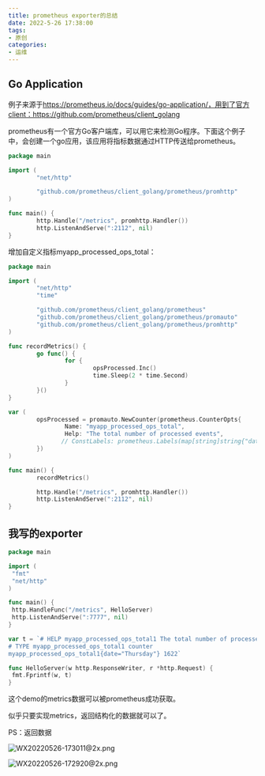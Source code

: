 ```yaml
---
title: prometheus exporter的总结
date: 2022-5-26 17:38:00
tags:
- 原创
categories:
- 运维
---
```


## Go Application

例子来源于<https://prometheus.io/docs/guides/go-application/，用到了官方client：https://github.com/prometheus/client_golang>

prometheus有一个官方Go客户端库，可以用它来检测Go程序。下面这个例子中，会创建一个go应用，该应用将指标数据通过HTTP传送给prometheus。

```go
package main

import (
        "net/http"

        "github.com/prometheus/client_golang/prometheus/promhttp"
)

func main() {
        http.Handle("/metrics", promhttp.Handler())
        http.ListenAndServe(":2112", nil)
}
```

增加自定义指标myapp_processed_ops_total：

```go
package main

import (
        "net/http"
        "time"

        "github.com/prometheus/client_golang/prometheus"
        "github.com/prometheus/client_golang/prometheus/promauto"
        "github.com/prometheus/client_golang/prometheus/promhttp"
)

func recordMetrics() {
        go func() {
                for {
                        opsProcessed.Inc()
                        time.Sleep(2 * time.Second)
                }
        }()
}

var (
        opsProcessed = promauto.NewCounter(prometheus.CounterOpts{
                Name: "myapp_processed_ops_total",
                Help: "The total number of processed events",
               // ConstLabels: prometheus.Labels(map[string]string{"date": "Thursday"}),
        })
)

func main() {
        recordMetrics()

        http.Handle("/metrics", promhttp.Handler())
        http.ListenAndServe(":2112", nil)
}
```

## 我写的exporter

```go
package main

import (
 "fmt"
 "net/http"
)

func main() {
 http.HandleFunc("/metrics", HelloServer)
 http.ListenAndServe(":7777", nil)
}

var t = `# HELP myapp_processed_ops_total1 The total number of processed events
# TYPE myapp_processed_ops_total1 counter
myapp_processed_ops_total1{date="Thursday"} 1622`

func HelloServer(w http.ResponseWriter, r *http.Request) {
 fmt.Fprintf(w, t)
}
```

这个demo的metrics数据可以被prometheus成功获取。

似乎只要实现metrics，返回结构化的数据就可以了。

PS：返回数据

![WX20220526-173011@2x.png](http://tva1.sinaimg.cn/large/006gLprLgy1h2lxrjsnwwj31iu0oadmi.jpg)

![WX20220526-172920@2x.png](http://tva1.sinaimg.cn/large/006gLprLgy1h2lxqws4xxj31ko0q6dll.jpg)
